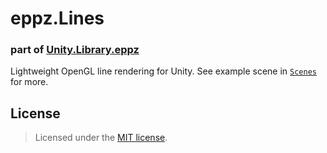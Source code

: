# eppz.Lines
### part of [Unity.Library.eppz](https://github.com/eppz/Unity.Library.eppz)


Lightweight OpenGL line rendering for Unity. See example scene in [`Scenes`](Scenes) for more.

## License

> Licensed under the [MIT license](http://en.wikipedia.org/wiki/MIT_License).
